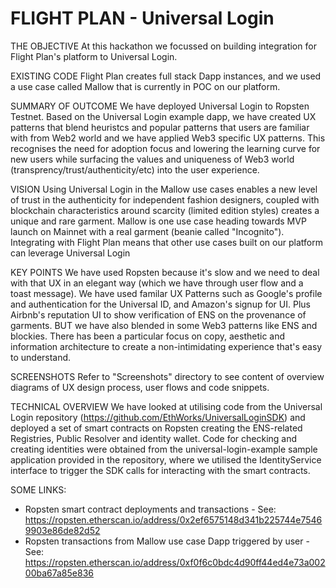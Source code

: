 # FLIGHT PLAN - Universal Login

THE OBJECTIVE
At this hackathon we focussed on building integration for Flight Plan's platform to Universal Login.

EXISTING CODE
Flight Plan creates full stack Dapp instances, and we used a use case called Mallow that is currently in POC on our platform.

SUMMARY OF OUTCOME
We have deployed Universal Login to Ropsten Testnet. Based on the Universal Login example dapp, we have created UX patterns that blend heuristcs and popular patterns that users are familiar with from Web2 world and we have applied Web3 specific UX patterns. This recognises the need for adoption focus and lowering the learning curve for new users while surfacing the values and uniqueness of Web3 world (transprency/trust/authenticity/etc) into the user experience.

VISION
Using Universal Login in the Mallow use cases enables a new level of trust in the authenticity for independent fashion designers, coupled with blockchain characteristics around scarcity (limited edition styles) creates a unique and rare garment.
Mallow is one use case heading towards MVP launch on Mainnet with a real garment (beanie called "Incognito"). Integrating with Flight Plan means that other use cases built on our platform can leverage Universal Login

KEY POINTS
We have used Ropsten because it's slow and we need to deal with that UX in an elegant way (which we have through user flow and a toast message). We have used familar UX Patterns such as Google's profile and authentication for the Universal ID, and Amazon's signup for UI. Plus Airbnb's reputation UI to show verification of ENS on the provenance of garments.
BUT we have also blended in some Web3 patterns like ENS and blockies.
There has been a particular focus on copy, aesthetic and information architecture to create a non-intimidating experience that's easy to understand.

SCREENSHOTS
Refer to "Screenshots" directory to see content of overview diagrams of UX design process, user flows and code snippets.

TECHNICAL OVERVIEW
We have looked at utilising code from the Universal Login repository (https://github.com/EthWorks/UniversalLoginSDK) and deployed a set of smart contracts on Ropsten creating the ENS-related Registries, Public Resolver and identity wallet. Code for checking and creating identities were obtained from the universal-login-example sample application provided in the repository, where we utilised the IdentityService interface to trigger the SDK calls for interacting with the smart contracts.

SOME LINKS:
- Ropsten smart contract deployments and transactions - See: https://ropsten.etherscan.io/address/0x2ef6575148d341b225744e75469903e86de82d52
- Ropsten transactions from Mallow use case Dapp triggered by user - See: https://ropsten.etherscan.io/address/0xf0f6c0bdc4d90ff44ed4e73a00200ba67a85e836